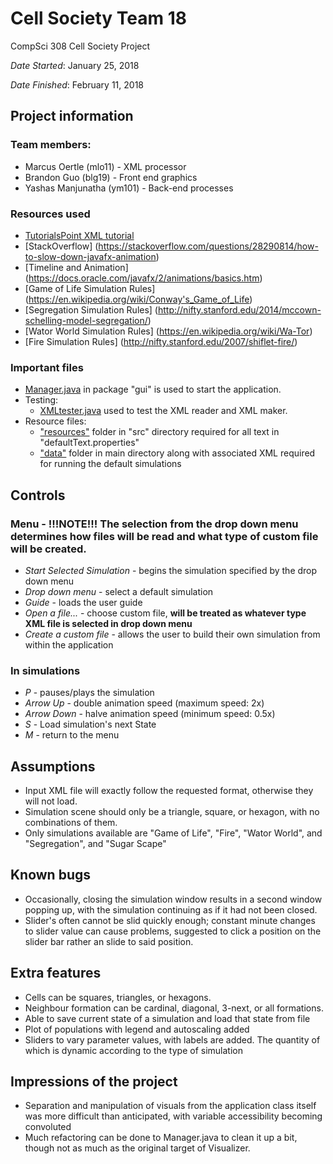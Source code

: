 # Cell Society Team 18

CompSci 308 Cell Society Project

*Date Started*: January 25, 2018

*Date Finished*: February 11, 2018

## Project information
### Team members:
* Marcus Oertle (mlo11) - XML processor
* Brandon Guo (blg19) - Front end graphics
* Yashas Manjunatha (ym101) - Back-end processes

### Resources used
* [TutorialsPoint XML tutorial](https://www.tutorialspoint.com/java_xml/java_dom_query_document.htm)
* [StackOverflow] (https://stackoverflow.com/questions/28290814/how-to-slow-down-javafx-animation)
* [Timeline and Animation] (https://docs.oracle.com/javafx/2/animations/basics.htm)
* [Game of Life Simulation Rules] (https://en.wikipedia.org/wiki/Conway's_Game_of_Life)
* [Segregation Simulation Rules] (http://nifty.stanford.edu/2014/mccown-schelling-model-segregation/)
* [Wator World Simulation Rules] (https://en.wikipedia.org/wiki/Wa-Tor)
* [Fire Simulation Rules] (http://nifty.stanford.edu/2007/shiflet-fire/)

### Important files
* [Manager.java](https://coursework.cs.duke.edu/CompSci308_2018Spring/cellsociety_team18/blob/master/src/gui/Manager.java) in package "gui" is used to start the application.
* Testing:
	* [XMLtester.java](https://coursework.cs.duke.edu/CompSci308_2018Spring/cellsociety_team18/blob/master/src/xml/XMLtester.java) used to test the XML reader and XML maker.
* Resource files:
	* ["resources"](https://coursework.cs.duke.edu/CompSci308_2018Spring/cellsociety_team18/tree/master/src/resources) folder in "src" directory required for all text in "defaultText.properties"
	* ["data"](https://coursework.cs.duke.edu/CompSci308_2018Spring/cellsociety_team18/tree/master/data) folder in main directory along with associated XML required for running the default simulations

## Controls
### Menu - **!!!NOTE!!! The selection from the drop down menu determines how files will be read and what type of custom file will be created.**
* *Start Selected Simulation* - begins the simulation specified by the drop down menu
* *Drop down menu* - select a default simulation
* *Guide* - loads the user guide
* *Open a file...* - choose custom file, **will be treated as whatever type XML file is selected in drop down menu**
* *Create a custom file* - allows the user to build their own simulation from within the application

### In simulations
* *P* - pauses/plays the simulation
* *Arrow Up* - double animation speed (maximum speed: 2x)
* *Arrow Down* - halve animation speed (minimum speed: 0.5x)
* *S* - Load simulation's next State
* *M* - return to the menu

## Assumptions
* Input XML file will exactly follow the requested format, otherwise they will not load.
* Simulation scene should only be a triangle, square, or hexagon, with no combinations of them.
* Only simulations available are "Game of Life", "Fire", "Wator World", and "Segregation", and "Sugar Scape"

## Known bugs
* Occasionally, closing the simulation window results in a second window popping up, with the simulation continuing as if it had not been closed.
* Slider's often cannot be slid quickly enough; constant minute changes to slider value can cause problems, suggested to click a position on the slider bar rather an slide to said position.

## Extra features
* Cells can be squares, triangles, or hexagons.
* Neighbour formation can be cardinal, diagonal, 3-next, or all formations.
* Able to save current state of a simulation and load that state from file
* Plot of populations with legend and autoscaling added
* Sliders to vary parameter values, with labels are added. The quantity of which is dynamic according to the type of simulation

## Impressions of the project
* Separation and manipulation of visuals from the application class itself was more difficult than anticipated, with variable accessibility becoming convoluted
* Much refactoring can be done to Manager.java to clean it up a bit, though not as much as the original target of Visualizer.